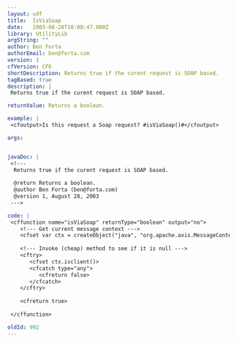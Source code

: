 ```yaml
---
layout: udf
title:  IsViaSoap
date:   2003-08-28T10:00:47.000Z
library: UtilityLib
argString: ""
author: Ben Forta
authorEmail: ben@forta.com
version: 1
cfVersion: CF6
shortDescription: Returns true if the curent request is SOAP based.
tagBased: true
description: |
 Returns true if the curent request is SOAP based.

returnValue: Returns a boolean.

example: |
 <cfoutput>Is this request a Soap request? #isViaSoap()#</cfoutput>

args:


javaDoc: |
 <!---
  Returns true if the curent request is SOAP based.
  
  @return Returns a boolean. 
  @author Ben Forta (ben@forta.com) 
  @version 1, August 28, 2003 
 --->

code: |
 <cffunction name="isViaSoap" returnType="boolean" output="no">
    <!--- Get current message context --->
    <cfset var ctx = createObject("java", "org.apache.axis.MessageContext").getCurrentContext()>
     
    <!--- Invoke (cheap) method to see if it is null --->
    <cftry>
       <cfset ctx.isclient()>
       <cfcatch type="any">
          <cfreturn false>
       </cfcatch>
    </cftry>
 
    <cfreturn true>
 
 </cffunction>

oldId: 992
---
```


